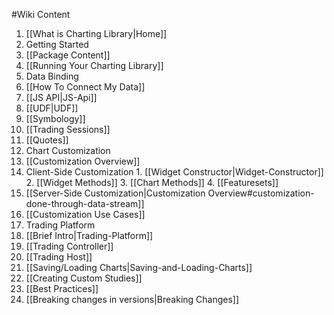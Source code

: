 #Wiki Content

1. [[What is Charting Library|Home]]
2. Getting Started
  1. [[Package Content]]
  2. [[Running Your Charting Library]]
3. Data Binding
  1. [[How To Connect My Data]]
  2. [[JS API|JS-Api]]
  3. [[UDF|UDF]]
  4. [[Symbology]]
  5. [[Trading Sessions]]
  6. [[Quotes]]
4. Chart Customization
  1. [[Customization Overview]]
  2. Client-Side Customization
    1. [[Widget Constructor|Widget-Constructor]]
    2. [[Widget Methods]]
    3. [[Chart Methods]]
    4. [[Featuresets]]
  3. [[Server-Side Customization|Customization Overview#customization-done-through-data-stream]]
  4. [[Customization Use Cases]]
5. Trading Platform
  1. [[Brief Intro|Trading-Platform]]
  2. [[Trading Controller]]
  3. [[Trading Host]]
6. [[Saving/Loading Charts|Saving-and-Loading-Charts]]
7. [[Creating Custom Studies]]
8. [[Best Practices]]
9. [[Breaking changes in versions|Breaking Changes]]